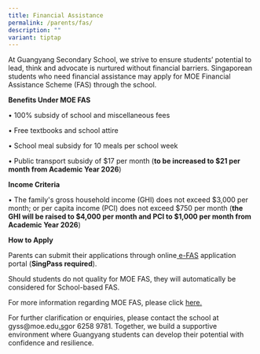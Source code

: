 ```yaml
---
title: Financial Assistance
permalink: /parents/fas/
description: ""
variant: tiptap
---
```

<p>At Guangyang Secondary School, we strive to ensure students’ potential
to lead, think and advocate is nurtured without financial barriers. Singaporean
students who need financial assistance may apply for MOE Financial Assistance
Scheme (FAS) through the school.</p>
<p><strong>Benefits Under MOE FAS</strong>
</p>
<p>• 100% subsidy of school and miscellaneous fees</p>
<p>• Free textbooks and school attire</p>
<p>• School meal subsidy for 10 meals per school week</p>
<p>• Public transport subsidy of $17 per month (<strong>to be increased to $21 per month from Academic Year 2026</strong>)</p>
<p><strong>Income Criteria</strong>
</p>
<p>• The family's gross household income (GHI) does not exceed $3,000 per
month; or per capita income (PCI) does not exceed $750 per month (<strong>the GHI will be raised to $4,000 per month and PCI to $1,000 per month from Academic Year 2026</strong>)</p>
<p><strong>How to Apply</strong>
</p>
<p>Parents can submit their applications through online<a href="https://form.gov.sg/68b7e92465cd36be287889c6" rel="noopener noreferrer nofollow" target="_blank">&nbsp;e-FAS</a>&nbsp;application
portal (<strong>SingPass required</strong>).</p>
<p>Should students do not quality for MOE FAS, they will automatically be
considered for School-based FAS.</p>
<p>For more information regarding MOE FAS, please click&nbsp;<a href="https://www.moe.gov.sg/financial-matters/financial-assistance" rel="noopener noreferrer nofollow" target="_blank">here.</a>
</p>
<p>For further clarification or enquiries, please contact the school at&nbsp;
<a rel="noopener noreferrer nofollow" target="_blank">gyss@moe.edu</a><a href="mailto:gyss@moe.edu.sg" rel="noopener noreferrer nofollow" target="_blank">.sg</a>or 6258 9781. Together, we build a
supportive environment where Guangyang students can develop their potential
with confidence and resilience.</p>
<p>&nbsp;</p>